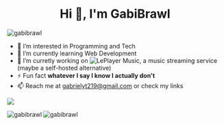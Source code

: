 <h1 align="center">Hi 👋, I'm GabiBrawl</h1>
<p align="left"> <img src="https://komarev.com/ghpvc/?username=gabibrawl&label=Profile%20views&color=0e75b6&style=flat" alt="gabibrawl" /> </p>

- 👀 I’m interested in Programming and Tech
- 🌱 I’m currently learning Web Development
- 💞️ I’m curretly working on ![LePlayer Music](https://github.com/LePlayer-music), a music streaming service (maybe a self-hosted alternative)
- ⚡ Fun fact **whatever I say I know I actually don't**
- 📫 Reach me at gabrielyt219@gmail.com or check my links

<img src="https://github-readme-stats.vercel.app/api?username=GabiBrawl&show_icons=true&theme=dark"/>

<!---
GabiBrawl/GabiBrawl is a ✨ special ✨ repository because its `README.md` (this file) appears on your GitHub profile.
You can click the Preview link to take a look at your changes.
--->

<p><img align="left" src="https://github-readme-stats.vercel.app/api/top-langs?username=gabibrawl&show_icons=true&locale=en&layout=compact&theme=dark" alt="gabibrawl" /></p>

<p><img align="center" src="https://github-readme-streak-stats.herokuapp.com/?user=gabibrawl&theme=dark" alt="gabibrawl" /></p>

